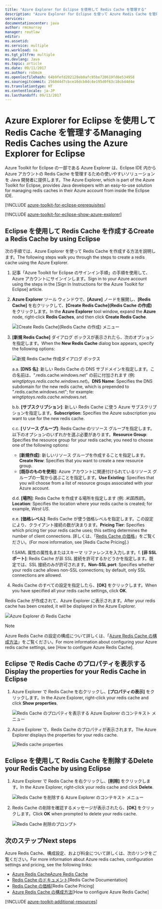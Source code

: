 ```yaml
---
title: "Azure Explorer for Eclipse を使用して Redis Cache を管理する"
description: "Azure Explorer for Eclipse を使って Azure Redis Cache を管理する方法について説明します。"
services: 
documentationcenter: java
author: rmcmurray
manager: routlaw
editor: 
ms.assetid: 
ms.service: multiple
ms.workload: na
ms.tgt_pltfrm: multiple
ms.devlang: Java
ms.topic: article
ms.date: 09/11/2017
ms.author: robmcm
ms.openlocfilehash: 64b9fefd202128eb0afc95be720619fd6e534958
ms.sourcegitcommit: 256044d7cbce16dcb8dc4e195d0f63c10cb44d4e
ms.translationtype: HT
ms.contentlocale: ja-JP
ms.lasthandoff: 09/13/2017
---
```

# <a name="managing-redis-caches-using-the-azure-explorer-for-eclipse"></a><span data-ttu-id="fa349-103">Azure Explorer for Eclipse を使用して Redis Cache を管理する</span><span class="sxs-lookup"><span data-stu-id="fa349-103">Managing Redis Caches using the Azure Explorer for Eclipse</span></span>

<span data-ttu-id="fa349-104">Azure Toolkit for Eclipse の一部である Azure Explorer は、Eclipse IDE 内から Azure アカウントの Redis Cache を管理するための使いやすいソリューションを Java 開発者に提供します。</span><span class="sxs-lookup"><span data-stu-id="fa349-104">The Azure Explorer, which is part of the Azure Toolkit for Eclipse, provides Java developers with an easy-to-use solution for managing redis caches in their Azure account from inside the Eclipse IDE.</span></span>

[!INCLUDE [azure-toolkit-for-eclipse-prerequisites](../includes/azure-toolkit-for-eclipse-prerequisites.md)]

[!INCLUDE [azure-toolkit-for-eclipse-show-azure-explorer](../includes/azure-toolkit-for-eclipse-show-azure-explorer.md)]

## <a name="create-a-redis-cache-by-using-eclipse"></a><span data-ttu-id="fa349-105">Eclipse を使用して Redis Cache を作成する</span><span class="sxs-lookup"><span data-stu-id="fa349-105">Create a Redis Cache by using Eclipse</span></span>

<span data-ttu-id="fa349-106">次の手順では、Azure Explorer を使って Redis Cache を作成する方法を説明します。</span><span class="sxs-lookup"><span data-stu-id="fa349-106">The following steps walk you through the steps to create a redis cache using the Azure Explorer.</span></span>

1. <span data-ttu-id="fa349-107">記事「Azure Toolkit for Eclipse のサインイン手順」の手順を使用して、Azure アカウントにサインインします。</span><span class="sxs-lookup"><span data-stu-id="fa349-107">Sign in to your Azure account using the steps in the [Sign In Instructions for the Azure Toolkit for Eclipse] article.</span></span>

1. <span data-ttu-id="fa349-108">**Azure Explorer** ツール ウィンドウで、**[Azure]** ノードを展開し、**[Redis Cache]** を右クリックして、**[Create Redis Cache]\(Redis Cache の作成\)** をクリックします。</span><span class="sxs-lookup"><span data-stu-id="fa349-108">In the **Azure Explorer** tool window, expand the **Azure** node, right-click **Redis Caches**, and then click **Create Redis Cache**.</span></span>

   ![[Create Redis Cache]\(Redis Cache の作成\) メニュー][CR01]

1. <span data-ttu-id="fa349-110">**[新規 Redis Cache]** ダイアログ ボックスが表示されたら、次のオプションを指定します。</span><span class="sxs-lookup"><span data-stu-id="fa349-110">When the **New Redis Cache** dialog box appears, specify the following options:</span></span>

   ![新規 Redis Cache 作成ダイアログ ボックス][CR02]

   <span data-ttu-id="fa349-112">a.</span><span class="sxs-lookup"><span data-stu-id="fa349-112">a.</span></span> <span data-ttu-id="fa349-113">**[DNS 名]**: 新しい Redis Cache の DNS サブドメインを指定します。この名前は、".redis.cache.windows.net" の前に付加されます (例: *wingtiptoys.redis.cache.windows.net*)。</span><span class="sxs-lookup"><span data-stu-id="fa349-113">**DNS Name**: Specifies the DNS subdomain for the new redis cache, which is prepended to ".redis.cache.windows.net"; for example: *wingtiptoys.redis.cache.windows.net*.</span></span>

   <span data-ttu-id="fa349-114">b.</span><span class="sxs-lookup"><span data-stu-id="fa349-114">b.</span></span> <span data-ttu-id="fa349-115">**[サブスクリプション]**: 新しい Redis Cache に使う Azure サブスクリプションを指定します。</span><span class="sxs-lookup"><span data-stu-id="fa349-115">**Subscription**: Specifies the Azure subscription you want to use for the new redis cache.</span></span>

   <span data-ttu-id="fa349-116">c.</span><span class="sxs-lookup"><span data-stu-id="fa349-116">c.</span></span> <span data-ttu-id="fa349-117">**[リソース グループ]**: Redis Cache のリソース グループを指定します。以下のオプションのいずれかを選ぶ必要があります。</span><span class="sxs-lookup"><span data-stu-id="fa349-117">**Resource Group**: Specifies the resource group for your redis cache; you need to choose one of the following options:</span></span>
      * <span data-ttu-id="fa349-118">**[新規作成]**: 新しいリソース グループを作成することを指定します。</span><span class="sxs-lookup"><span data-stu-id="fa349-118">**Create New**: Specifies that you want to create a new resource group.</span></span>
      * <span data-ttu-id="fa349-119">**[既存のものを使用]**: Azure アカウントに関連付けられているリソース グループの一覧から選ぶことを指定します。</span><span class="sxs-lookup"><span data-stu-id="fa349-119">**Use Existing**: Specifies that you will choose from a list of resource groups associated with your Azure account.</span></span>

   <span data-ttu-id="fa349-120">d.</span><span class="sxs-lookup"><span data-stu-id="fa349-120">d.</span></span> <span data-ttu-id="fa349-121">**[場所]**: Redis Cache を作成する場所を指定します (例: *米国西部*)。</span><span class="sxs-lookup"><span data-stu-id="fa349-121">**Location**: Specifies the location where your redis cache is created; for example, *West US*.</span></span>

   <span data-ttu-id="fa349-122">e.</span><span class="sxs-lookup"><span data-stu-id="fa349-122">e.</span></span> <span data-ttu-id="fa349-123">**[価格レベル]**: Redis Cache が使う価格レベルを指定します。この設定により、クライアント接続の数が決まります。</span><span class="sxs-lookup"><span data-stu-id="fa349-123">**Pricing Tier**: Specifies which pricing tier your redis cache uses; this setting determines the number of client connections.</span></span> <span data-ttu-id="fa349-124">詳しくは、「[Redis Cache の価格]」をご覧ください。</span><span class="sxs-lookup"><span data-stu-id="fa349-124">(For more information, see [Redis Cache Pricing].)</span></span>

   <span data-ttu-id="fa349-125">f.SAML 属性の属性名またはスキーマ リファレンスを入力します。</span><span class="sxs-lookup"><span data-stu-id="fa349-125">f.</span></span> <span data-ttu-id="fa349-126">**[非 SSL ポート]**: Redis Cache が非 SSL 接続を許可するかどうかを指定します。既定では、SSL 接続のみが許可されます。</span><span class="sxs-lookup"><span data-stu-id="fa349-126">**Non-SSL port**: Specifies whether your redis cache allows non-SSL connections; by default, only SSL connections are allowed.</span></span>

1. <span data-ttu-id="fa349-127">Redis Cache のすべての設定を指定したら、**[OK]** をクリックします。</span><span class="sxs-lookup"><span data-stu-id="fa349-127">When you have specified all your redis cache settings, click **OK**.</span></span>

<span data-ttu-id="fa349-128">Redis Cache が作成されて、Azure Explorer に表示されます。</span><span class="sxs-lookup"><span data-stu-id="fa349-128">After your redis cache has been created, it will be displayed in the Azure Explorer.</span></span>

   ![Azure Explorer の Redis Cache][CR03]

> [!NOTE]
>
> <span data-ttu-id="fa349-130">Azure Redis Cache の設定の構成について詳しくは、「[Azure Redis Cache の構成方法]」をご覧ください。</span><span class="sxs-lookup"><span data-stu-id="fa349-130">For more information about configuring your Azure redis cache settings, see [How to configure Azure Redis Cache].</span></span>
>

## <a name="display-the-properties-for-your-redis-cache-in-eclipse"></a><span data-ttu-id="fa349-131">Eclipse で Redis Cache のプロパティを表示する</span><span class="sxs-lookup"><span data-stu-id="fa349-131">Display the properties for your Redis Cache in Eclipse</span></span>

1. <span data-ttu-id="fa349-132">Azure Explorer で Redis Cache を右クリックし、**[プロパティの表示]** をクリックします。</span><span class="sxs-lookup"><span data-stu-id="fa349-132">In the Azure Explorer, right-click your redis cache and click **Show properties**.</span></span>

   ![Redis Cache のプロパティを表示する Azure Explorer のコンテキスト メニュー][SP01]

1. <span data-ttu-id="fa349-134">Azure Explorer で、Redis Cache のプロパティが表示されます。</span><span class="sxs-lookup"><span data-stu-id="fa349-134">The Azure Explorer displays the properties for your redis cache.</span></span>

   ![Redis cache properties][SP02]

## <a name="delete-your-redis-cache-by-using-eclipse"></a><span data-ttu-id="fa349-136">Eclipse を使用して Redis Cache を削除する</span><span class="sxs-lookup"><span data-stu-id="fa349-136">Delete your Redis Cache by using Eclipse</span></span>

1. <span data-ttu-id="fa349-137">Azure Explorer で Redis Cache を右クリックし、**[削除]** をクリックします。</span><span class="sxs-lookup"><span data-stu-id="fa349-137">In the Azure Explorer, right-click your redis cache and click **Delete**.</span></span>

   ![Redis Cache を削除する Azure Explorer のコンテキスト メニュー][DE01]

1. <span data-ttu-id="fa349-139">Redis Cache の削除を確認するメッセージが表示されたら、**[OK]** をクリックします。</span><span class="sxs-lookup"><span data-stu-id="fa349-139">Click **OK** when prompted to delete your redis cache.</span></span>

   ![Redis Cache 削除のプロンプト][DE02]

## <a name="next-steps"></a><span data-ttu-id="fa349-141">次のステップ</span><span class="sxs-lookup"><span data-stu-id="fa349-141">Next steps</span></span>

<span data-ttu-id="fa349-142">Azure Redis Cache、構成設定、および料金について詳しくは、次のリンクをご覧ください。</span><span class="sxs-lookup"><span data-stu-id="fa349-142">For more information about Azure redis caches, configuration settings and pricing, see the following links:</span></span>

* <span data-ttu-id="fa349-143">[Azure Redis Cache]</span><span class="sxs-lookup"><span data-stu-id="fa349-143">[Azure Redis Cache]</span></span>
* <span data-ttu-id="fa349-144">[Redis Cache のドキュメント]</span><span class="sxs-lookup"><span data-stu-id="fa349-144">[Redis Cache Documentation]</span></span>
* <span data-ttu-id="fa349-145">[Redis Cache の価格]</span><span class="sxs-lookup"><span data-stu-id="fa349-145">[Redis Cache Pricing]</span></span>
* <span data-ttu-id="fa349-146">[Azure Redis Cache の構成方法]</span><span class="sxs-lookup"><span data-stu-id="fa349-146">[How to configure Azure Redis Cache]</span></span>

[!INCLUDE [azure-toolkit-additional-resources](../includes/azure-toolkit-additional-resources.md)]

<!-- URL List -->

[Redis Cache の価格]: https://azure.microsoft.com/pricing/details/cache/
[Azure Redis Cache]: https://azure.microsoft.com/services/cache/
[Redis Cache のドキュメント]: /azure/redis-cache/
[Azure Redis Cache の構成方法]: /azure/redis-cache/cache-configure

<!-- IMG List -->

[CR01]: media/azure-toolkit-for-eclipse-managing-redis-caches-using-azure-explorer/CR01.png
[CR02]: media/azure-toolkit-for-eclipse-managing-redis-caches-using-azure-explorer/CR02.png
[CR03]: media/azure-toolkit-for-eclipse-managing-redis-caches-using-azure-explorer/CR03.png

[SP01]: media/azure-toolkit-for-eclipse-managing-redis-caches-using-azure-explorer/SP01.png
[SP02]: media/azure-toolkit-for-eclipse-managing-redis-caches-using-azure-explorer/SP02.png

[DE01]: media/azure-toolkit-for-eclipse-managing-redis-caches-using-azure-explorer/DE01.png
[DE02]: media/azure-toolkit-for-eclipse-managing-redis-caches-using-azure-explorer/DE02.png
